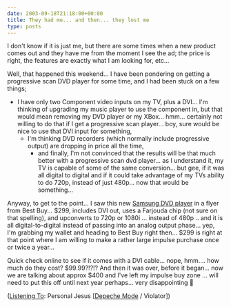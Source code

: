 ```yaml
---
date: 2003-09-18T21:18:00+00:00
title: They had me... and then... they lost me
type: posts
---
```

I don't know if it is just me, but there are some times when a new product comes out and they have me from the moment I see the ad; the price is right, the features are exactly what I am looking for, etc...

Well, that happened this weekend... I have been pondering on getting a progressive scan DVD player for some time, and I had been stuck on a few things;

  * I have only two Component video inputs on my TV, plus a DVI... I'm thinking of upgrading my music player to use the component in, but that would mean removing my DVD player or my XBox... hmm... certainly not willing to do that if I get a progressive scan player... boy, sure would be nice to use that DVI input for something,
      * I'm thinking DVD recorders (which normally include progressive output) are dropping in price all the time,
          * and finally, I'm not convinced that the results will be that much better with a progressive scan dvd player... as I understand it, my TV is capable of some of the same conversion... but gee, if it was all digital to digital and if it could take advantage of my TVs ability to do 720p, instead of just 480p... now that would be something...

Anyway, to get to the point... I saw this new [Samsung DVD player](http://www.samsungusa.com/cgi-bin/nabc/product/b2c_product_detail.jsp?eUser=&prod_id=DVD-HD931%2fXAA) in a flyer from Best Buy... $299, includes DVI out, uses a Farjouda chip (not sure on that spelling), and upconverts to 720p or 1080i ... instead of 480p .. and it is all digital-to-digital instead of passing into an analog output phase... yep, I'm grabbing my wallet and heading to Best Buy right then... $299 is right at that point where I am willing to make a rather large impulse purchase once or twice a year...

Quick check online to see if it comes with a DVI cable... nope, hmm.... how much do they cost? $99.99?!?!? And then it was over, before it began... now we are talking about approx $400 and I've left my impulse buy zone ... will need to put this off until next year perhaps... very disappointing 🙂


  ([Listening To](https://learn.microsoft.com/en-us/previous-versions/dotnet/articles/ms973230(v=msdn.10)): Personal Jesus [[Depeche Mode](https://open.spotify.com/search/Depeche%20Mode/artists) / Violator])
